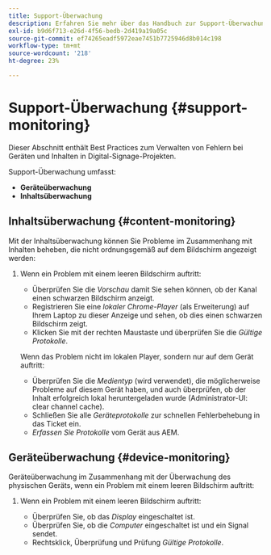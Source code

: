 ```yaml
---
title: Support-Überwachung
description: Erfahren Sie mehr über das Handbuch zur Support-Überwachung für AEM Screens Best Practices .
exl-id: b9d6f713-e26d-4f56-bedb-2d419a19a05c
source-git-commit: ef74265eadf5972eae7451b7725946d8b014c198
workflow-type: tm+mt
source-wordcount: '218'
ht-degree: 23%

---
```


# Support-Überwachung {#support-monitoring}

Dieser Abschnitt enthält Best Practices zum Verwalten von Fehlern bei Geräten und Inhalten in Digital-Signage-Projekten.

Support-Überwachung umfasst:

* **Geräteüberwachung**
* **Inhaltsüberwachung**

## Inhaltsüberwachung {#content-monitoring}

Mit der Inhaltsüberwachung können Sie Probleme im Zusammenhang mit Inhalten beheben, die nicht ordnungsgemäß auf dem Bildschirm angezeigt werden:

1. Wenn ein Problem mit einem leeren Bildschirm auftritt:

   * Überprüfen Sie die *Vorschau* damit Sie sehen können, ob der Kanal einen schwarzen Bildschirm anzeigt.
   * Registrieren Sie eine *lokaler Chrome-Player* (als Erweiterung) auf Ihrem Laptop zu dieser Anzeige und sehen, ob dies einen schwarzen Bildschirm zeigt.
   * Klicken Sie mit der rechten Maustaste und überprüfen Sie die *Gültige Protokolle*.

   Wenn das Problem nicht im lokalen Player, sondern nur auf dem Gerät auftritt:

   * Überprüfen Sie die *Medientyp* (wird verwendet), die möglicherweise Probleme auf diesem Gerät haben, und auch überprüfen, ob der Inhalt erfolgreich lokal heruntergeladen wurde (Administrator-UI: clear channel cache).
   * Schließen Sie alle *Geräteprotokolle* zur schnellen Fehlerbehebung in das Ticket ein.
   * *Erfassen Sie Protokolle* vom Gerät aus AEM.

## Geräteüberwachung {#device-monitoring}

Geräteüberwachung im Zusammenhang mit der Überwachung des physischen Geräts, wenn ein Problem mit einem leeren Bildschirm auftritt:

1. Wenn ein Problem mit einem leeren Bildschirm auftritt:

   * Überprüfen Sie, ob das *Display* eingeschaltet ist.
   * Überprüfen Sie, ob die *Computer* eingeschaltet ist und ein Signal sendet.
   * Rechtsklick, Überprüfung und Prüfung *Gültige Protokolle*.
